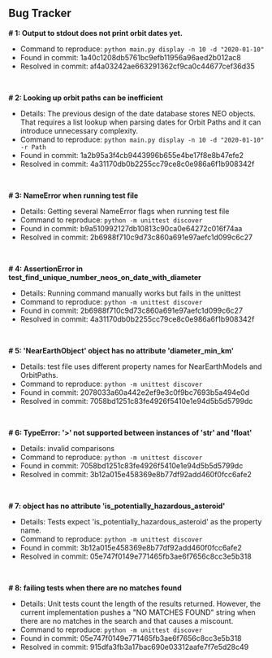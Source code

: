 ## Bug Tracker


**# 1: Output to stdout does not print orbit dates yet.**

* Command to reproduce: `python main.py display -n 10 -d "2020-01-10"`
* Found in commit: 1a40c1208db5761bc9efb11956a96aed2b012ac8
* Resolved in commit: af4a03242ae663291362cf9ca0c44677cef36d35

&nbsp;

**# 2: Looking up orbit paths can be inefficient**

* Details: The previous design of the date database stores NEO objects. That 
requires a list lookup when parsing dates for Orbit Paths and it can introduce
unnecessary complexity.
* Command to reproduce: `python main.py display -n 10 -d "2020-01-10" -r Path`
* Found in commit: 1a2b95a3f4cb9443996b655e4be17f8e8b47efe2
* Resolved in commit: 4a31170db0b2255cc79ce8c0e986a6f1b908342f

&nbsp;

**# 3: NameError when running test file**

* Details: Getting several NameError flags when running test file
* Command to reproduce: `python -m unittest discover`
* Found in commit: b9a510992127db10813c90ca0e64272c016f74aa
* Resolved in commit: 2b6988f710c9d73c860a691e97aefc1d099c6c27

&nbsp;

**# 4: AssertionError in test_find_unique_number_neos_on_date_with_diameter**

* Details: Running command manually works but fails in the unittest
* Command to reproduce: `python -m unittest discover`
* Found in commit: 2b6988f710c9d73c860a691e97aefc1d099c6c27
* Resolved in commit: 4a31170db0b2255cc79ce8c0e986a6f1b908342f

&nbsp;

**# 5: 'NearEarthObject' object has no attribute 'diameter_min_km'**

* Details: test file uses different property names for NearEarthModels and
OrbitPaths.
* Command to reproduce: `python -m unittest discover`
* Found in commit: 2078033a60a442e2ef9e3c0f9bc7693b5a494e0d
* Resolved in commit: 7058bd1251c83fe4926f5410e1e94d5b5d5799dc

&nbsp;

**# 6: TypeError: '>' not supported between instances of 'str' and 'float'**

* Details: invalid comparisons
* Command to reproduce: `python -m unittest discover`
* Found in commit: 7058bd1251c83fe4926f5410e1e94d5b5d5799dc
* Resolved in commit: 3b12a015e458369e8b77df92add460f0fcc6afe2

&nbsp;

**# 7: object has no attribute 'is_potentially_hazardous_asteroid'**

* Details: Tests expect 'is_potentially_hazardous_asteroid' as the property
name.
* Command to reproduce: `python -m unittest discover`
* Found in commit: 3b12a015e458369e8b77df92add460f0fcc6afe2
* Resolved in commit: 05e747f0149e771465fb3ae6f7656c8cc3e5b318

&nbsp;

**# 8: failing tests when there are no matches found**

* Details: Unit tests count the length of the results returned. However, the
current implementation pushes a "NO MATCHES FOUND" string when there are no
matches in the search and that causes a miscount.
* Command to reproduce: `python -m unittest discover`
* Found in commit: 05e747f0149e771465fb3ae6f7656c8cc3e5b318
* Resolved in commit: 915dfa3fb3a17bac690e03312aafe7f7e5d28c49


